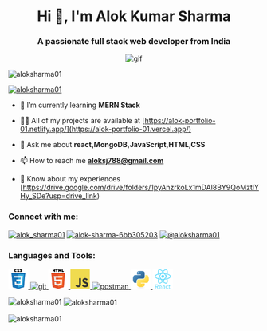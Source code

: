 <h1 align="center">Hi 👋, I'm Alok Kumar Sharma</h1>
<h3 align="center">A passionate full stack web developer from India</h3>
 <p align="center"><img src="https://r7q6w9z6.rocketcdn.me/career/wp-content/uploads/2021/06/2-46.gif" alt="gif"/></p>
<p align="left"> <img src="https://komarev.com/ghpvc/?username=aloksharma01&label=Profile%20views&color=0e75b6&style=flat" alt="aloksharma01" /> </p>

<p align="left"> <a href="https://github.com/ryo-ma/github-profile-trophy"><img src="https://github-profile-trophy.vercel.app/?username=aloksharma01" alt="aloksharma01" /></a> </p>

- 🌱 I’m currently learning **MERN Stack**

- 👨‍💻 All of my projects are available at [https://alok-portfolio-01.netlify.app/](https://alok-portfolio-01.vercel.app/)

- 💬 Ask me about **react,MongoDB,JavaScript,HTML,CSS**

- 📫 How to reach me **aloksj788@gmail.com**

- 📄 Know about my experiences [https://drive.google.com/drive/folders/1pyAnzrkoLx1mDAl8BY9QoMztlYHy_SDe?usp=drive_link)

<h3 align="left">Connect with me:</h3>
<p align="left">
<a href="https://twitter.com/alok_sharma01" target="blank"><img align="center" src="https://raw.githubusercontent.com/rahuldkjain/github-profile-readme-generator/master/src/images/icons/Social/twitter.svg" alt="alok_sharma01" height="30" width="40" /></a>
<a href="https://linkedin.com/in/alok-sharma-6bb305203" target="blank"><img align="center" src="https://raw.githubusercontent.com/rahuldkjain/github-profile-readme-generator/master/src/images/icons/Social/linked-in-alt.svg" alt="alok-sharma-6bb305203" height="30" width="40" /></a>
<a href="https://medium.com/@aloksharma01" target="blank"><img align="center" src="https://raw.githubusercontent.com/rahuldkjain/github-profile-readme-generator/master/src/images/icons/Social/medium.svg" alt="@aloksharma01" height="30" width="40" /></a>
</p>

<h3 align="left">Languages and Tools:</h3>
<p align="left"> <a href="https://www.w3schools.com/css/" target="_blank" rel="noreferrer"> <img src="https://raw.githubusercontent.com/devicons/devicon/master/icons/css3/css3-original-wordmark.svg" alt="css3" width="40" height="40"/> </a> <a href="https://git-scm.com/" target="_blank" rel="noreferrer"> <img src="https://www.vectorlogo.zone/logos/git-scm/git-scm-icon.svg" alt="git" width="40" height="40"/> </a> <a href="https://www.w3.org/html/" target="_blank" rel="noreferrer"> <img src="https://raw.githubusercontent.com/devicons/devicon/master/icons/html5/html5-original-wordmark.svg" alt="html5" width="40" height="40"/> </a> <a href="https://developer.mozilla.org/en-US/docs/Web/JavaScript" target="_blank" rel="noreferrer"> <img src="https://raw.githubusercontent.com/devicons/devicon/master/icons/javascript/javascript-original.svg" alt="javascript" width="40" height="40"/> </a> <a href="https://postman.com" target="_blank" rel="noreferrer"> <img src="https://www.vectorlogo.zone/logos/getpostman/getpostman-icon.svg" alt="postman" width="40" height="40"/> </a> <a href="https://www.python.org" target="_blank" rel="noreferrer"> <img src="https://raw.githubusercontent.com/devicons/devicon/master/icons/python/python-original.svg" alt="python" width="40" height="40"/> </a> <a href="https://reactjs.org/" target="_blank" rel="noreferrer"> <img src="https://raw.githubusercontent.com/devicons/devicon/master/icons/react/react-original-wordmark.svg" alt="react" width="40" height="40"/> </a> </p>

<p><img align="left" src="https://github-readme-stats.vercel.app/api/top-langs?username=aloksharma01&show_icons=true&locale=en&layout=compact" alt="aloksharma01" /></p>

<p>&nbsp;<img align="center" src="https://github-readme-stats.vercel.app/api?username=aloksharma01&show_icons=true&locale=en" alt="aloksharma01" /></p>

<p><img align="center" src="https://github-readme-streak-stats.herokuapp.com/?user=aloksharma01&" alt="aloksharma01" /></p>
